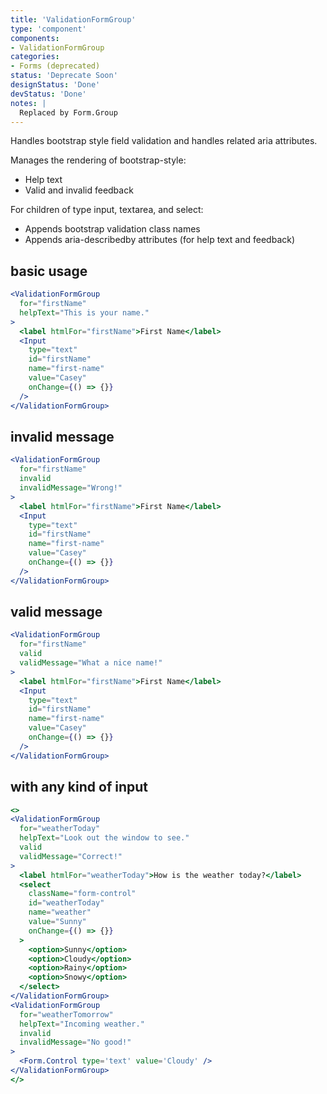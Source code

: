 ```yaml
---
title: 'ValidationFormGroup'
type: 'component'
components:
- ValidationFormGroup
categories:
- Forms (deprecated)
status: 'Deprecate Soon'
designStatus: 'Done'
devStatus: 'Done'
notes: |
  Replaced by Form.Group
---
```


Handles bootstrap style field validation and handles related aria attributes.

Manages the rendering of bootstrap-style:

- Help text
- Valid and invalid feedback

For children of type input, textarea, and select:

- Appends bootstrap validation class names
- Appends aria-describedby attributes (for help text and feedback)

## basic usage

```jsx live
<ValidationFormGroup
  for="firstName"
  helpText="This is your name."
>
  <label htmlFor="firstName">First Name</label>
  <Input
    type="text"
    id="firstName"
    name="first-name"
    value="Casey"
    onChange={() => {}}
  />
</ValidationFormGroup>
```

## invalid message

```jsx live
<ValidationFormGroup
  for="firstName"
  invalid
  invalidMessage="Wrong!"
>
  <label htmlFor="firstName">First Name</label>
  <Input
    type="text"
    id="firstName"
    name="first-name"
    value="Casey"
    onChange={() => {}}
  />
</ValidationFormGroup>
```

## valid message

```jsx live
<ValidationFormGroup
  for="firstName"
  valid
  validMessage="What a nice name!"
>
  <label htmlFor="firstName">First Name</label>
  <Input
    type="text"
    id="firstName"
    name="first-name"
    value="Casey"
    onChange={() => {}}
  />
</ValidationFormGroup>
```

## with any kind of input

```jsx live
<>
<ValidationFormGroup
  for="weatherToday"
  helpText="Look out the window to see."
  valid
  validMessage="Correct!"
>
  <label htmlFor="weatherToday">How is the weather today?</label>
  <select
    className="form-control"
    id="weatherToday"
    name="weather"
    value="Sunny"
    onChange={() => {}}
  >
    <option>Sunny</option>
    <option>Cloudy</option>
    <option>Rainy</option>
    <option>Snowy</option>
  </select>
</ValidationFormGroup>
<ValidationFormGroup
  for="weatherTomorrow"
  helpText="Incoming weather."
  invalid
  invalidMessage="No good!"
>
  <Form.Control type='text' value='Cloudy' />
</ValidationFormGroup>
</>
```
